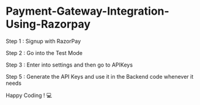 # Payment-Gateway-Integration-Using-Razorpay

Step 1 : Signup with RazorPay

Step 2 : Go into the Test Mode

Step 3 : Enter into settings and then go to APIKeys 

Step 5 : Generate the API Keys and use it in the Backend code whenever it needs

Happy Coding ! 💻


